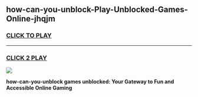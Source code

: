 
## how-can-you-unblock-Play-Unblocked-Games-Online-jhqjm
<h3>
<a href="https://premium76.site?title=how-can-you-unblock&ref=25A">CLICK TO PLAY</a></h3>
<hr>

<h3>
<a href="https://premium76.site?title=how-can-you-unblock&ref=25A">CLICK 2 PLAY</a>
  
</h3>

<a href="https://premium76.site?title=how-can-you-unblock&ref=25A"><img src="https://clearcache.store/games.png"></a>


**how-can-you-unblock games unblocked: Your Gateway to Fun and Accessible Online Gaming**
